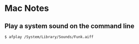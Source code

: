# Mac Notes

## Play a system sound on the command line

```bash
$ afplay /System/Library/Sounds/Funk.aiff
```
